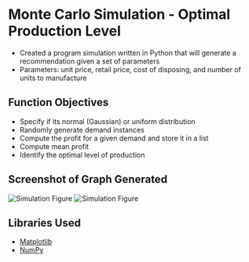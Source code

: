 # Monte Carlo Simulation - Optimal Production Level 
* Created a program simulation written in Python that will generate a recommendation given a set of parameters
* Parameters: unit price, retail price, cost of disposing, and number of units to manufacture

## Function Objectives
* Specify if its normal (Gaussian) or uniform distribution
* Randomly generate demand instances
* Compute the profit for a given demand and store it in a list
* Compute mean profit
* Identify the optimal level of production

## Screenshot of Graph Generated
![Simulation Figure](/images/fig2.png)
![Simulation Figure](/images/fig3.png)

## Libraries Used
* [Matplotlib](https://matplotlib.org/stable/tutorials/index)
* [NumPy](https://numpy.org/doc/stable/)
